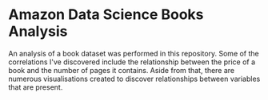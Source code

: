 # Amazon Data Science Books Analysis
An analysis of a book dataset was performed in this repository. Some of the correlations I've discovered include the relationship between the price of a book and the number of pages it contains. Aside from that, there are numerous visualisations created to discover relationships between variables that are present.
